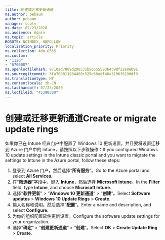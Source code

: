 ```yaml
---
title: 创建或迁移更新通道
ms.author: pebaum
author: pebaum
manager: scotv
ms.date: 07/23/2020
ms.audience: Admin
ms.topic: article
ROBOTS: NOINDEX, NOFOLLOW
localization_priority: Priority
ms.collection: Adm_O365
ms.custom:
- "1126"
- "6700007"
ms.openlocfilehash: 87102d7809d298531b5655559364c9df22e8eb91
ms.sourcegitcommit: 3fa780811984400c525d66edf46a3196f6290df0
ms.translationtype: HT
ms.contentlocale: zh-CN
ms.lasthandoff: 07/23/2020
ms.locfileid: "45390300"
---
```

# <a name="create-or-migrate-update-rings"></a><span data-ttu-id="50f1d-102">创建或迁移更新通道</span><span class="sxs-lookup"><span data-stu-id="50f1d-102">Create or migrate update rings</span></span>

<span data-ttu-id="50f1d-103">如果你已在 Intune 经典门户中配置了 Windows 10 更新设置，并且要将设置迁移到 Azure 门户中的 Intune，请按照以下步骤操作：</span><span class="sxs-lookup"><span data-stu-id="50f1d-103">If you configured Windows 10 update settings in the Intune classic portal and you want to migrate the settings to Intune in the Azure portal, follow these steps:</span></span>

1.  <span data-ttu-id="50f1d-104">登录到 Azure 门户，然后选择“**所有服务**”。</span><span class="sxs-lookup"><span data-stu-id="50f1d-104">Go to the Azure portal and select  **All Services**.</span></span>
2.  <span data-ttu-id="50f1d-105">在“**筛选器**”字段中，键入 **Intune**，然后选择 **Microsoft Intune**。</span><span class="sxs-lookup"><span data-stu-id="50f1d-105">In the  **Filter**  field, type  **Intune**, and choose  **Microsoft Intune**.</span></span>
3.  <span data-ttu-id="50f1d-106">选择“**软件更新**”  >  “**Windows 10 更新通道**”  >  “**创建**”。</span><span class="sxs-lookup"><span data-stu-id="50f1d-106">Select  **Software updates**  >  **Windows 10 Update Rings**  >  **Create**.</span></span>
4.  <span data-ttu-id="50f1d-107">输入名称和说明，然后选择“**配置**”。</span><span class="sxs-lookup"><span data-stu-id="50f1d-107">Enter a name and description, and select  **Configure**.</span></span>
5.  <span data-ttu-id="50f1d-108">为你的组织配置软件更新设置。</span><span class="sxs-lookup"><span data-stu-id="50f1d-108">Configure the software update settings for your organization.</span></span>
6.  <span data-ttu-id="50f1d-109">选择“**确定**” > “**创建更新通道**” > “**创建**”。</span><span class="sxs-lookup"><span data-stu-id="50f1d-109">Select  **OK** > **Create Update Ring** > **Create**.</span></span>